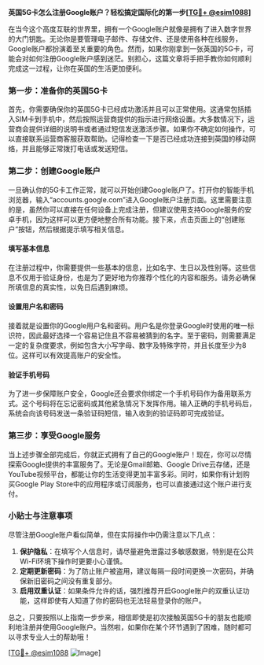 **英国5G卡怎么注册Google账户？轻松搞定国际化的第一步[[TG💪+ @esim1088](https://t.me/s/esim1088)]**

在当今这个高度互联的世界里，拥有一个Google账户就像是拥有了进入数字世界的大门钥匙。无论你是要管理电子邮件、存储文件、还是使用各种在线服务，Google账户都扮演着至关重要的角色。然而，如果你刚拿到一张英国的5G卡，可能会对如何注册Google账户感到迷茫。别担心，这篇文章将手把手教你如何顺利完成这一过程，让你在英国的生活更加便利。

### 第一步：准备你的英国5G卡

首先，你需要确保你的英国5G卡已经成功激活并且可以正常使用。这通常包括插入SIM卡到手机中，然后按照运营商提供的指示进行网络设置。大多数情况下，运营商会提供详细的说明书或者通过短信发送激活步骤。如果你不确定如何操作，可以直接联系运营商客服获取帮助。记得检查一下是否已经成功连接到英国的移动网络，并且能够正常拨打电话或发送短信。

### 第二步：创建Google账户

一旦确认你的5G卡工作正常，就可以开始创建Google账户了。打开你的智能手机浏览器，输入“accounts.google.com”进入Google账户注册页面。这里需要注意的是，虽然你可以直接在任何设备上完成注册，但建议使用支持Google服务的安卓手机，因为这样可以更方便地整合所有功能。接下来，点击页面上的“创建账户”按钮，然后根据提示填写相关信息。

#### 填写基本信息

在注册过程中，你需要提供一些基本的信息，比如名字、生日以及性别等。这些信息不仅用于验证身份，也是为了更好地为你推荐个性化的内容和服务。请务必确保所填信息的真实性，以免日后遇到麻烦。

#### 设置用户名和密码

接着就是设置你的Google用户名和密码。用户名是你登录Google时使用的唯一标识符，因此最好选择一个容易记住且不容易被猜到的名字。至于密码，则需要满足一定的复杂度要求，例如包含大小写字母、数字及特殊字符，并且长度至少为8位。这样可以有效提高账户的安全性。

#### 验证手机号码

为了进一步保障账户安全，Google还会要求你绑定一个手机号码作为备用联系方式。这个号码将在忘记密码或其他紧急情况下发挥作用。输入正确的手机号码后，系统会向该号码发送一条验证码短信，输入收到的验证码即可完成验证。

### 第三步：享受Google服务

当上述步骤全部完成后，你就正式拥有了自己的Google账户！现在，你可以尽情探索Google提供的丰富服务了。无论是Gmail邮箱、Google Drive云存储，还是YouTube视频平台，都能让你的生活变得更加丰富多彩。同时，如果你有计划购买Google Play Store中的应用程序或订阅服务，也可以直接通过这个账户进行支付。

### 小贴士与注意事项

尽管注册Google账户看似简单，但在实际操作中仍需注意以下几点：

1. **保护隐私**：在填写个人信息时，请尽量避免泄露过多敏感数据，特别是在公共Wi-Fi环境下操作时更要小心谨慎。
2. **定期更新密码**：为了防止账户被盗用，建议每隔一段时间更换一次密码，并确保新旧密码之间没有重复部分。
3. **启用双重认证**：如果条件允许的话，强烈推荐开启Google账户的双重认证功能，这样即使有人知道了你的密码也无法轻易登录你的账户。

总之，只要按照以上指南一步步来，相信即使是初次接触英国5G卡的朋友也能顺利地注册并使用Google账户。当然啦，如果你在某个环节遇到了困难，随时都可以寻求专业人士的帮助哦！

[[TG💪+ @esim1088](https://t.me/s/esim1088) ![Image](https://i.postimg.cc/4NQfJmqS/Snipaste-2025-05-13-00-14-12.png)]